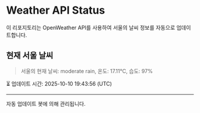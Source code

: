 
# Weather API Status

이 리포지토리는 OpenWeather API를 사용하여 서울의 날씨 정보를 자동으로 업데이트합니다.

## 현재 서울 날씨
> 서울의 현재 날씨: moderate rain, 온도: 17.11°C, 습도: 97%

⏳ 업데이트 시간: 2025-10-10 19:43:56 (UTC)

---
자동 업데이트 봇에 의해 관리됩니다.
